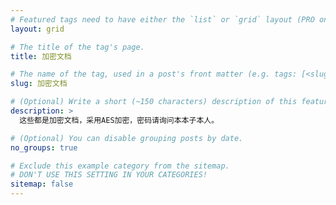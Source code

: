 ```yaml
---
# Featured tags need to have either the `list` or `grid` layout (PRO only).
layout: grid

# The title of the tag's page.
title: 加密文档

# The name of the tag, used in a post's front matter (e.g. tags: [<slug>]).
slug: 加密文档

# (Optional) Write a short (~150 characters) description of this featured tag.
description: >
  这些都是加密文档，采用AES加密，密码请询问本本子本人。

# (Optional) You can disable grouping posts by date.
no_groups: true

# Exclude this example category from the sitemap.
# DON'T USE THIS SETTING IN YOUR CATEGORIES!
sitemap: false
---
```

